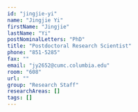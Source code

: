 ```yaml
---
id: "jingjie-yi"
name: "Jingjie Yi"
firstName: "Jingjie"
lastName: "Yi"
postNominalLetters: "PhD"
title: "Postdoctoral Research Scientist"
phone: "851-5285"
fax: ""
email: "jy2652@cumc.columbia.edu"
room: "608"
url: ""
group: "Research Staff"
researchAreas: []
tags: []
---
```

